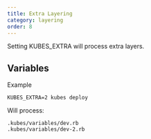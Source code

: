 ```yaml
---
title: Extra Layering
category: layering
order: 8
---
```


Setting KUBES_EXTRA will process extra layers.

## Variables

Example

    KUBES_EXTRA=2 kubes deploy

Will process:

    .kubes/variables/dev.rb
    .kubes/variables/dev-2.rb
